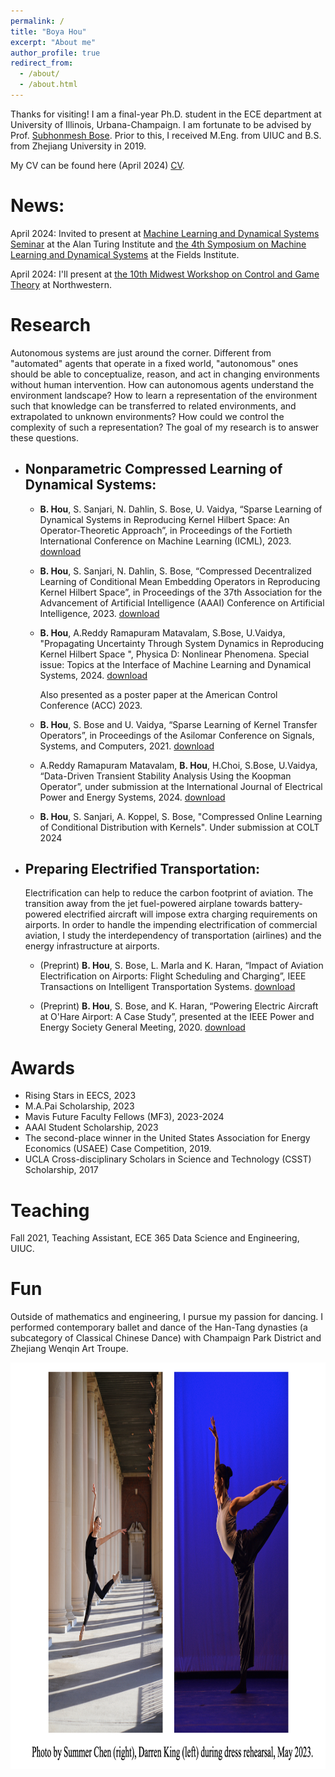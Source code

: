 ```yaml
---
permalink: /
title: "Boya Hou"
excerpt: "About me"
author_profile: true
redirect_from: 
  - /about/
  - /about.html
---
```



Thanks for visiting! I am a final-year Ph.D. student in the ECE department at University of Illinois, Urbana-Champaign. I am fortunate to be advised by Prof. [Subhonmesh Bose](http://boses.ece.illinois.edu/). Prior to this, I received M.Eng. from UIUC and B.S. from Zhejiang University in 2019. 

My CV can be found here (April 2024) [CV](../assets/BoyaCV.pdf).

# News:
April 2024: Invited to present at [Machine Learning and Dynamical Systems Seminar](https://www.turing.ac.uk/research/interest-groups/machine-learning-and-dynamical-systems) at the Alan Turing Institute and [the 4th Symposium on Machine Learning and Dynamical Systems](https://sites.google.com/site/boumedienehamzi/home/fourth-symposium-on-machine-learning-and-dynamical-systems) at the Fields Institute.

April 2024: I'll present at [the 10th Midwest Workshop on Control and Game Theory](https://mwcgt2024.northwestern.edu/) at Northwestern. 

# Research
Autonomous systems are just around the corner. Different from "automated" agents that operate in a fixed world, "autonomous" ones should be able to conceptualize, reason, and act in changing environments without human intervention. How can autonomous agents understand the environment landscape? How to learn a representation of the environment such that knowledge can be transferred to related environments, and extrapolated to unknown environments? How could we control the complexity of such a representation? The goal of my research is to answer these questions. 


- ## Nonparametric Compressed Learning of Dynamical Systems:
 
  - **B. Hou**, S. Sanjari, N. Dahlin, S. Bose, U. Vaidya, “Sparse Learning of Dynamical Systems in Reproducing Kernel Hilbert Space: An Operator-Theoretic Approach”, in Proceedings of the Fortieth International Conference on Machine Learning (ICML), 2023. [download](https://proceedings.mlr.press/v202/hou23c.html)

  - **B. Hou**, S. Sanjari, N. Dahlin, S. Bose, “Compressed Decentralized Learning of Conditional Mean Embedding Operators in Reproducing Kernel Hilbert Space”, in Proceedings of the 37th Association for the Advancement of Artificial Intelligence (AAAI) Conference on Artificial Intelligence, 2023. [download](https://ojs.aaai.org/index.php/AAAI/article/view/25956)

  - **B. Hou**, A.Reddy Ramapuram Matavalam, S.Bose, U.Vaidya, "Propagating Uncertainty Through System Dynamics in Reproducing Kernel Hilbert Space ", Physica D: Nonlinear Phenomena. Special issue: Topics at the Interface of Machine Learning and Dynamical Systems, 2024. [download](https://doi.org/10.1016/j.physd.2024.134168)
    
    Also presented as a poster paper at the American Control Conference (ACC) 2023.
    
  - **B. Hou**, S. Bose and U. Vaidya, “Sparse Learning of Kernel Transfer Operators”, in Proceedings of the Asilomar Conference on Signals, Systems, and Computers, 2021. [download](https://ieeexplore.ieee.org/abstract/document/9723412)

  - A.Reddy Ramapuram Matavalam, **B. Hou**, H.Choi, S.Bose, U.Vaidya, “Data-Driven Transient Stability Analysis Using the Koopman Operator”, under submission at the International Journal of Electrical Power and Energy Systems, 2024. [download](https://papers.ssrn.com/sol3/papers.cfm?abstract_id=4805006)
 
  - **B. Hou**, S. Sanjari, A. Koppel, S. Bose, "Compressed Online Learning of Conditional Distribution with Kernels". Under submission at COLT 2024

- ## Preparing Electrified Transportation:
   Electrification can help to reduce the carbon footprint of aviation. The transition away from the jet fuel-powered airplane towards battery-powered electrified aircraft will impose extra charging requirements on airports. In order to handle the impending electrification of commercial aviation, I study the interdependency of transportation (airlines) and the energy infrastructure at airports.

  - (Preprint) **B. Hou**, S. Bose, L. Marla and K. Haran, “Impact of Aviation Electrification on Airports: Flight Scheduling and Charging”, IEEE Transactions on Intelligent Transportation Systems. [download](https://ieeexplore.ieee.org/stamp/stamp.jsp?arnumber=10296862)

  - (Preprint) **B. Hou**, S. Bose, and K. Haran, “Powering Electric Aircraft at O'Hare Airport: A Case Study”, presented at the IEEE Power and Energy Society General Meeting, 2020. [download](https://ieeexplore.ieee.org/abstract/document/9281871)

# Awards
- Rising Stars in EECS, 2023
- M.A.Pai Scholarship, 2023
-	Mavis Future Faculty Fellows (MF3), 2023-2024
- AAAI Student Scholarship, 2023
- The second-place winner in the United States Association for Energy Economics (USAEE) Case Competition, 2019.
- UCLA Cross-disciplinary Scholars in Science and Technology (CSST) Scholarship, 2017

# Teaching
Fall 2021, Teaching Assistant, ECE 365 Data Science and Engineering, UIUC.

# Fun
Outside of mathematics and engineering, I pursue my passion for dancing. I performed contemporary ballet and dance of the Han-Tang dynasties (a subcategory of Classical Chinese Dance) with Champaign Park District and Zhejiang Wenqin Art Troupe. 

<img src="../assets/dance.jpeg" title="Photo by Darren King." width="650" height="650"  >






